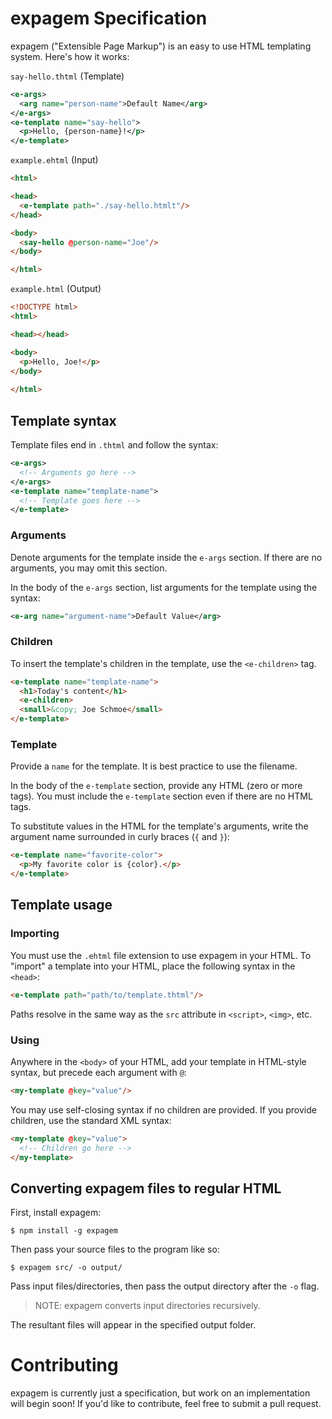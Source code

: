 # expagem Specification

expagem ("Extensible Page Markup") is an easy to use HTML templating system. Here's how it works:

`say-hello.thtml` (Template)
```xml
<e-args>
  <arg name="person-name">Default Name</arg>
</e-args>
<e-template name="say-hello">
  <p>Hello, {person-name}!</p>
</e-template>
```

`example.ehtml` (Input)
```html
<html>

<head>
  <e-template path="./say-hello.htmlt"/>
</head>

<body>
  <say-hello @person-name="Joe"/>
</body>

</html>
```

`example.html` (Output)
```html
<!DOCTYPE html>
<html>

<head></head>

<body>
  <p>Hello, Joe!</p>
</body>
  
</html>
```

## Template syntax

Template files end in `.thtml` and follow the syntax:

```xml
<e-args>
  <!-- Arguments go here -->
</e-args>
<e-template name="template-name">
  <!-- Template goes here -->
</e-template>
```

### Arguments

Denote arguments for the template inside the `e-args` section. If there are no arguments, you may omit this section.

In the body of the `e-args` section, list arguments for the template using the syntax:

```xml
<e-arg name="argument-name">Default Value</arg>
```

### Children

To insert the template's children in the template, use the `<e-children>` tag.

```html
<e-template name="template-name">
  <h1>Today's content</h1>
  <e-children>
  <small>&copy; Joe Schmoe</small>
</e-template>
```

### Template

Provide a `name` for the template. It is best practice to use the filename.

In the body of the `e-template` section, provide any HTML (zero or more tags). You must include the `e-template` section even if there are no HTML tags.

To substitute values in the HTML for the template's arguments, write the argument name surrounded in curly braces (`{` and `}`):

```html
<e-template name="favorite-color">
  <p>My favorite color is {color}.</p>
</e-template>
```
  
## Template usage

### Importing

You must use the `.ehtml` file extension to use expagem in your HTML. To "import" a template into your HTML, place the following syntax in the `<head>`:

```html
<e-template path="path/to/template.thtml"/>
```

Paths resolve in the same way as the `src` attribute in `<script>`, `<img>`, etc.

### Using

Anywhere in the `<body>` of your HTML, add your template in HTML-style syntax, but precede each argument with `@`:

```html
<my-template @key="value"/>
```

You may use self-closing syntax if no children are provided. If you provide children, use the standard XML syntax:

```html
<my-template @key="value">
  <!-- Children go here -->
</my-template>
```

## Converting expagem files to regular HTML

First, install expagem:

```
$ npm install -g expagem
```

Then pass your source files to the program like so:

```
$ expagem src/ -o output/
```

Pass input files/directories, then pass the output directory after the `-o` flag.

> NOTE: expagem converts input directories recursively.

The resultant files will appear in the specified output folder.

# Contributing

expagem is currently just a specification, but work on an implementation will begin soon! If you'd like to contribute, feel free to submit a pull request.

